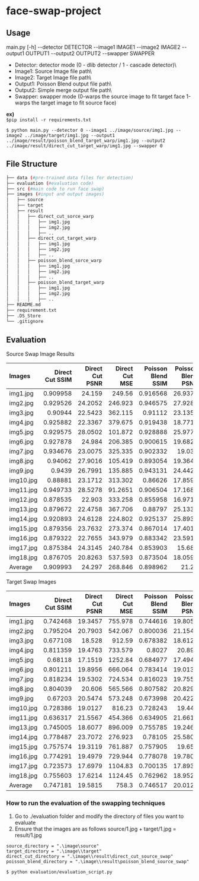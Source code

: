 # face-swap-project

## Usage<br />
main.py [-h] --detector DETECTOR --image1 IMAGE1 --image2 IMAGE2 --output1 OUTPUT1 --output2 OUTPUT2 --swapper SWAPPER

- Detector: detector mode (0 - dlib detector / 1 - cascade detector)\
- Image1: Source Image file path\
- Image2: Target Image file path\
- Output1: Poisson Blend output file path\
- Output2: Simple merge output file path\
- Swapper: swapper mode (0-warps the source image to fit target face 1-warps the target image to fit source face)


**ex)** <br />
`$pip install -r requirements.txt`

```$ python main.py --detector 0 --image1 ../image/source/img1.jpg --image2 ../image/target/img1.jpg --output1 ../image/result/poisson_blend_target_warp/img1.jpg --output2 ../image/result/direct_cut_target_warp/img1.jpg --swapper 0```

## File Structure <br />
```bash
├── data (#pre-trained data files for detection)
├── evaluation (#evaluation code)
├── src (#main code to run face swap)
├── images (#input and output images)
│   ├── source
│   ├── target
│   ├── result
│   │   ├── direct_cut_sorce_warp
│   │   │   ├── img1.jpg
│   │   │   ├── img2.jpg
│   │   │   ├── ..
│   │   ├── direct_cut_target_warp
│   │   │   ├── img1.jpg
│   │   │   ├── img2.jpg
│   │   │   ├── ..
│   │   ├── poisson_blend_sorce_warp
│   │   │   ├── img1.jpg
│   │   │   ├── img2.jpg
│   │   │   ├── ..
│   │   ├── poisson_blend_target_warp
│   │   │   ├── img1.jpg
│   │   │   ├── img2.jpg
│   │   │   ├── ..
├── README.md
├── requirement.txt
├── .DS_Store
└── .gitignore
```


## Evaluation

Source Swap Image Results

| Images    |   Direct Cut SSIM |   Direct Cut PSNR |   Direct Cut MSE |   Poisson Blend SSIM |   Poisson Blend PSNR |   Poisson Blend MSE |
|:----------|------------------:|------------------:|-----------------:|---------------------:|---------------------:|--------------------:|
| img1.jpg  |          0.909958 |           24.159  |         249.56   |             0.916568 |              26.9375 |             131.622 |
| img2.jpg  |          0.929526 |           24.2052 |         246.923  |             0.946575 |              27.9288 |             104.762 |
| img3.jpg  |          0.90944  |           22.5423 |         362.115  |             0.91112  |              23.1357 |             315.874 |
| img4.jpg  |          0.925882 |           22.3367 |         379.675  |             0.919438 |              18.7713 |             862.887 |
| img5.jpg  |          0.929575 |           28.0502 |         101.872  |             0.928888 |              25.9772 |             164.194 |
| img6.jpg  |          0.927878 |           24.984  |         206.385  |             0.900615 |              19.6824 |             699.58  |
| img7.jpg  |          0.934676 |           23.0075 |         325.335  |             0.902332 |              19.035  |             812.044 |
| img8.jpg  |          0.94062  |           27.9016 |         105.419  |             0.893054 |              19.3643 |             752.745 |
| img9.jpg  |          0.9439   |           26.7991 |         135.885  |             0.943131 |              24.4424 |             233.796 |
| img10.jpg |          0.88881  |           23.1712 |         313.302  |             0.86626  |              17.8595 |            1064.47  |
| img11.jpg |          0.949733 |           28.5278 |          91.2651 |             0.906504 |              17.1688 |            1247.97  |
| img12.jpg |          0.878535 |           22.903  |         333.258  |             0.855958 |              16.9716 |            1305.92  |
| img13.jpg |          0.879672 |           22.4758 |         367.706  |             0.88797  |              25.1339 |             199.382 |
| img14.jpg |          0.920893 |           24.6128 |         224.802  |             0.925137 |              25.8939 |             167.374 |
| img15.jpg |          0.879356 |           23.7632 |         273.374  |             0.867014 |              17.4012 |            1182.92  |
| img16.jpg |          0.879322 |           22.7655 |         343.979  |             0.883342 |              23.5916 |             284.394 |
| img17.jpg |          0.875384 |           24.3145 |         240.784  |             0.853903 |              15.686  |            1755.83  |
| img18.jpg |          0.876705 |           20.8263 |         537.593  |             0.873504 |              18.0596 |            1016.52  |
| Average   |          0.909993 |           24.297  |         268.846  |             0.898962 |              21.28   |             683.46  |

Target Swap Images

| Images    |   Direct Cut SSIM |   Direct Cut PSNR |   Direct Cut MSE |   Poisson Blend SSIM |   Poisson Blend PSNR |   Poisson Blend MSE |
|:----------|------------------:|------------------:|-----------------:|---------------------:|---------------------:|--------------------:|
| img1.jpg  |          0.742468 |           19.3457 |          755.978 |             0.744616 |              19.8052 |             680.085 |
| img2.jpg  |          0.795204 |           20.7903 |          542.067 |             0.800036 |              21.1549 |             498.417 |
| img3.jpg  |          0.677108 |           18.528  |          912.59  |             0.678382 |              18.6128 |             894.943 |
| img4.jpg  |          0.811359 |           19.4763 |          733.579 |             0.8027   |              20.899  |             528.667 |
| img5.jpg  |          0.68118  |           17.1519 |         1252.84  |             0.684977 |              17.4948 |            1157.71  |
| img6.jpg  |          0.801211 |           19.8956 |          666.064 |             0.783414 |              19.0137 |             816.033 |
| img7.jpg  |          0.818234 |           19.5302 |          724.534 |             0.816023 |              19.7555 |             687.911 |
| img8.jpg  |          0.804039 |           20.606  |          565.566 |             0.807582 |              20.8299 |             537.142 |
| img9.jpg  |          0.67203  |           20.5474 |          573.248 |             0.673998 |              20.4229 |             589.917 |
| img10.jpg |          0.728386 |           19.0127 |          816.23  |             0.728243 |              19.445  |             738.884 |
| img11.jpg |          0.636317 |           21.5567 |          454.366 |             0.634905 |              21.6619 |             443.501 |
| img13.jpg |          0.745005 |           18.6077 |          896.009 |             0.755785 |              19.2468 |             773.386 |
| img14.jpg |          0.778487 |           23.7072 |          276.923 |             0.78105  |              25.5802 |             179.913 |
| img15.jpg |          0.757574 |           19.3119 |          761.887 |             0.757905 |              19.658  |             703.521 |
| img16.jpg |          0.774291 |           19.4979 |          729.944 |             0.778078 |              19.7805 |             683.957 |
| img17.jpg |          0.723573 |           17.6979 |         1104.83  |             0.700135 |              17.8935 |            1056.16  |
| img18.jpg |          0.755603 |           17.6214 |         1124.45  |             0.762962 |              18.9528 |             827.568 |
| Average   |          0.747181 |           19.5815 |          758.3   |             0.746517 |              20.0122 |             693.983 |




### How to run the evaluation of the swapping techniques
1. Go to ./evaluation folder and modify the directory of files you want to evaluate
2. Ensure that the images are as follows source/1.jpg + target/1.jpg = result/1.jpg 
```
source_directory = ".\image\source"
target_directory = ".\image\\target"
direct_cut_directory = ".\image\\result\direct_cut_source_swap"
poisson_blend_directory = ".\image\\result\poisson_blend_source_swap"
```

`$ python evaluation/evaluation_script.py`